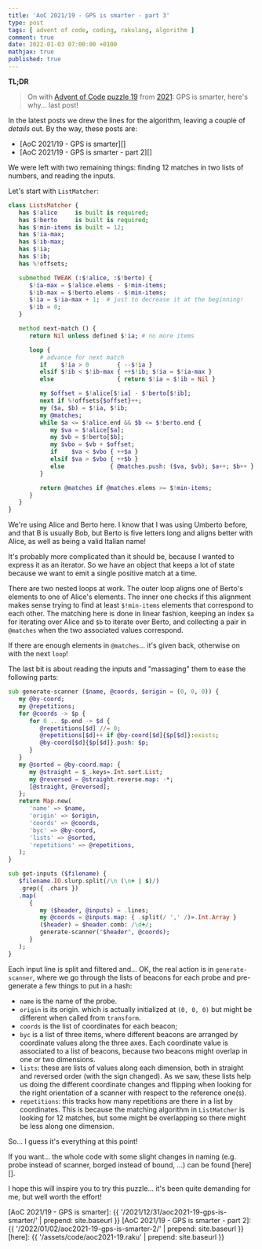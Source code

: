 ```yaml
---
title: 'AoC 2021/19 - GPS is smarter - part 3'
type: post
tags: [ advent of code, coding, rakulang, algorithm ]
comment: true
date: 2022-01-03 07:00:00 +0100
mathjax: true
published: true
---
```


**TL;DR**

> On with [Advent of Code][] [puzzle 19][puzzle] from [2021][aoc2021]:
> GPS is smarter, here's why... last post!

In the latest posts we drew the lines for the algorithm, leaving a
couple of *details* out. By the way, these posts are:

- [AoC 2021/19 - GPS is smarter][]
- [AoC 2021/19 - GPS is smarter - part 2][]

We were left with two remaining things: finding 12 matches in two lists
of numbers, and reading the inputs.

Let's start with `ListMatcher`:

```raku
class ListsMatcher {
   has $!alice     is built is required;
   has $!berto     is built is required;
   has $!min-items is built = 12;
   has $!ia-max;
   has $!ib-max;
   has $!ia;
   has $!ib;
   has %!offsets;

   submethod TWEAK (:$!alice, :$!berto) {
      $!ia-max = $!alice.elems - $!min-items;
      $!ib-max = $!berto.elems - $!min-items;
      $!ia = $!ia-max + 1;  # just to decrease it at the beginning!
      $!ib = 0;
   }

   method next-match () {
      return Nil unless defined $!ia; # no more items

      loop {
         # advance for next match
         if    $!ia > 0        { --$!ia }
         elsif $!ib < $!ib-max { ++$!ib; $!ia = $!ia-max }
         else                  { return $!ia = $!ib = Nil }

         my $offset = $!alice[$!ia] - $!berto[$!ib];
         next if %!offsets{$offset}++;
         my ($a, $b) = $!ia, $!ib;
         my @matches;
         while $a <= $!alice.end && $b <= $!berto.end {
            my $va = $!alice[$a];
            my $vb = $!berto[$b];
            my $vbo = $vb + $offset;
            if    $va < $vbo { ++$a }
            elsif $va > $vbo { ++$b }
            else             { @matches.push: ($va, $vb); $a++; $b++ }
         }

         return @matches if @matches.elems >= $!min-items;
      }
   }
}
```

We're using Alice and Berto here. I know that I was using Umberto
before, and that B is usually Bob, but Berto is five letters long and
aligns better with Alice, as well as being a valid Italian name!

It's probably more complicated than it should be, because I wanted to
express it as an iterator. So we have an object that keeps a lot of
state because we want to emit a single positive match at a time.

There are two nested loops at work. The outer loop aligns one of Berto's
elements to one of Alice's elements. The inner one checks if this
alignment makes sense trying to find at least `$!min-items` elements
that correspond to each other. The matching here is done in linear
fashion, keeping an index `$a` for iterating over Alice and `$b` to
iterate over Berto, and collecting a pair in `@matches` when the two
associated values correspond.

If there are enough elements in `@matches`... it's given back, otherwise
on with the next `loop`!

The last bit is about reading the inputs and "massaging" them to ease
the following parts:

```raku
sub generate-scanner ($name, @coords, $origin = (0, 0, 0)) {
   my @by-coord;
   my @repetitions;
   for @coords -> $p {
      for 0 .. $p.end -> $d {
         @repetitions[$d] //= 0;
         @repetitions[$d]++ if @by-coord[$d]{$p[$d]}:exists;
         @by-coord[$d]{$p[$d]}.push: $p;
      }
   }
   my @sorted = @by-coord.map: {
      my @straight = $_.keys».Int.sort.List;
      my @reversed = @straight.reverse.map: -*;
      [@straight, @reversed];
   };
   return Map.new(
      'name' => $name,
      'origin' => $origin,
      'coords' => @coords,
      'byc' => @by-coord,
      'lists' => @sorted,
      'repetitions' => @repetitions,
   );
}

sub get-inputs ($filename) {
   $filename.IO.slurp.split(/\n (\n+ | $)/)
   .grep({ .chars })
   .map(
      {
         my ($header, @inputs) = .lines;
         my @coords = @inputs.map: { .split(/ ',' /)».Int.Array }
         ($header) = $header.comb: /\d+/;
         generate-scanner("$header", @coords);
      }
   );
}
```

Each input line is split and filtered and... OK, the real action is in
`generate-scanner`, where we go through the lists of beacons for each
probe and pre-generate a few things to put in a hash:

- `name` is the name of the probe.
- `origin` is its origin. which is actually initialized at `(0, 0, 0)`
  but might be different when called from `transform`.
- `coords` is the list of coordinates for each beacon;
- `byc` is a list of three items, where different beacons are arranged
  by coordinate values along the three axes. Each coordinate value is
  associated to a list of beacons, because two beacons might overlap in
  one or two dimensions.
- `lists`: these are lists of values along each dimension, both in
  straight and reversed order (with the sign changed). As we saw, these
  lists help us doing the different coordinate changes and flipping when
  looking for the right orientation of a scanner with respect to the
  reference one(s).
- `repetitions`: this tracks how many repetitions are there in a list
  by coordinates. This is because the matching algorithm in
  `ListMatcher` is looking for 12 matches, but some might be overlapping
  so there might be less along one dimension.

So... I guess it's everything at this point!

If you want... the whole code with some slight changes in naming (e.g.
probe instead of scanner, borged instead of bound, ...) can be found
[here][].

I hope this will inspire you to try this puzzle... it's been quite
demanding for me, but well worth the effort!

[puzzle]: https://adventofcode.com/2021/day/19
[aoc2021]: https://adventofcode.com/2021/
[Advent of Code]: https://adventofcode.com/
[Raku]: https://www.raku.org/
[AoC 2021/19 - GPS is smarter]: {{ '/2021/12/31/aoc2021-19-gps-is-smarter/' | prepend: site.baseurl }}
[AoC 2021/19 - GPS is smarter - part 2]: {{ '/2022/01/02/aoc2021-19-gps-is-smarter-2/' | prepend: site.baseurl }}
[here]: {{ '/assets/code/aoc2021-19.raku' | prepend: site.baseurl }}
